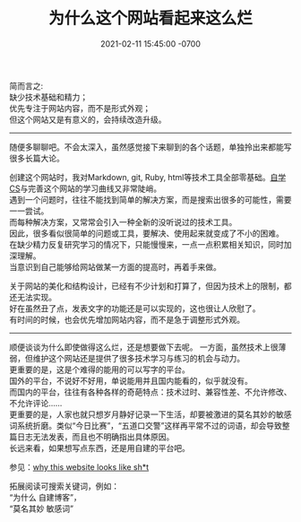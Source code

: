 ﻿---
layout: post
title:  "为什么这个网站看起来这么烂"
date:   2021-02-11 15:45:00 -0700
categories: personal
---

简而言之:  
缺少技术基础和精力；  
优先专注于网站内容，而不是形式外观；  
但这个网站又是有意义的，会持续改造升级。  
  
---

随便多聊聊吧。不会太深入，虽然感觉接下来聊到的各个话题，单独拎出来都能写很多长篇大论。  
  
创建这个网站时，我对Markdown, git, Ruby, html等技术工具全部零基础。[自学CS](https://www.lintj.com/personal/2021/01/01/CSstudy.html)与完善这个网站的学习曲线又非常陡峭。  
遇到一个问题时，往往不能找到简单的解决方案，而是搜索出很多的可能性，需要一一尝试。  
而每种解决方案，又常常会引入一种全新的没听说过的技术工具。  
因此，很多看似很简单的问题或工具，要解决、使用起来就变成了不小的困难。  
在缺少精力反复研究学习的情况下，只能慢慢来，一点一点积累相关知识，同时加深理解。  
当意识到自己能够给网站做某一方面的提高时，再着手来做。  
  
关于网站的美化和结构设计，已经有不少计划和打算了，但因为技术上的限制，都还无法实现。  
好在虽然丑了点，发表文字的功能还是可以实现的，这也很让人欣慰了。  
有时间的时候，也会优先增加网站内容，而不是急于调整形式外观。  

---

顺便谈谈为什么即使做得这么烂，还是想要做下去呢。
一方面，虽然技术上很薄弱，但维护这个网站还是提供了很多技术学习与练习的机会与动力。    
更重要的是，这是个难得的能用的可以写字的平台。  
国外的平台，不说好不好用，单说能用并且国内能看的，似乎就没有。  
而国内的平台，往往有各种各样的奇葩特点：技术过时、兼容性差、不允许修改、不允许评论……  
更重要的是，人家也就只想岁月静好记录一下生活，却要被激进的莫名其妙的敏感词系统折磨。类似“今日比赛”，“五道口交警”这样再平常不过的词语，却会导致整篇日志无法发表，而且也不明确指出具体原因。  
长远来看，如果想写点东西，还是用自建的平台吧。  

参见：[why this website looks like sh\*t](https://www.lintj.com/personal/2021/02/11/WhyLooksLike.html)  
  
拓展阅读可搜索关键词，例如：  
“为什么 自建博客”，  
“莫名其妙 敏感词”
